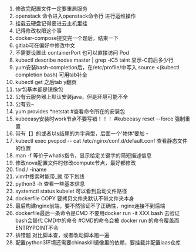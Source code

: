 1. 修改完配置文件一定要重启服务
2. openstack 命令进入openstack命令行 进行运维操作
3. 挂载云硬盘记得要进云主机里挂
4. 记得修改权限这个事
5. docker-compose提交完一个题后，结束一下
6. gitlab可在偏好中修改中文
7. 不需要设置此 containerPort 也可以直接访问 Pod
8. kubectl describe nodes master | grep -iC5 taint        显示-C前后多少行
9. yum安装bash-completion后，在/etc/profile/中写入 source <(kubectl completion bash)       可用tab补全
10. kubectl get   之后tab    y翻页
11. tar包基本都是镜像包
12. 公有云服务器上默认安装java，但是环境可能不全
13. 公有云~
14. yum provides *netstat #查看命令所在的安装包
15. kubeeasy安装时work节点不要写错！！！   #kubeeasy reset --force  强制重置
16. 带有【】的或者以s结尾的为字典型，后面一个'物体'要加 - 
17. kubectl exec pvcpod -- cat /etc/nginx/conf.d/default.conf  查看静态文件的位置
18. man -f 等价于whatis指令，显示给定关键字的简短描述信息
19. 修改nova配置文件时修改compute节点，最好都修改
20. find / -iname    
21. vim中搜索时能带_就 带下划线
22. python3 -h 查看一些基本信息
23. systemctl status kubelet   可以看到启动文件路径
24. dockerfile COPY 要拷贝文件夹默认不带文件夹本身
25. 最后构建nginx前端，要不然验证不了正确性，nginx连接不到后端
26. dockerfile最后一条命令是CMD 不要用docker run -it XXX bash 去验证  bash会替代 CMD中的命令    #CMD的命令会被 docker run 的命令覆盖而ENTRYPOINT不会
27. 排错题 对比脚本查，或者改动脚本跑一遍
28. 配置python3环境还需要chinaskill镜像里的依赖，要挂载并配置iaas仓库